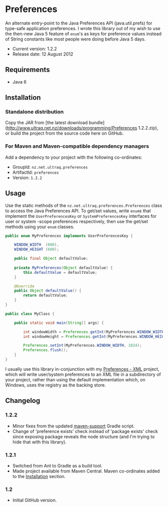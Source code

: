 
Preferences
===========

An alternate entry-point to the Java Preferences API (java.util.prefs) for
type-safe application preferences.  I wrote this library out of my wish to use
the then-new Java 5 feature of `enum`'s as keys for preference values instead of
String constants like most people were doing before Java 5 days.

 - Current version: 1.2.2
 - Release date: 12 August 2012


Requirements
------------

 - Java 6


Installation
------------

### Standalone distribution
Copy the JAR from [the latest download bundle](http://www.ultraq.net.nz/downloads/programming/Preferences 1.2.2.zip),
or build the project from the source code here on GitHub.

### For Maven and Maven-compatible dependency managers
Add a dependency to your project with the following co-ordinates:

 - GroupId: `nz.net.ultraq.preferences`
 - ArtifactId: `preferences`
 - Version: `1.2.2`


Usage
-----

Use the static methods of the `nz.net.ultraq.preferences.Preferences` class to
access the Java Preferences API. To get/set values, write `enum`s that implement
the `UserPreferencesKey` or `SystemPreferencesKey` interfaces for user or system
-scope preferences respectively, then use the get/set methods using your `enum`
classes.

```java
public enum MyPreferences implements UserPreferencesKey {

	WINDOW_WIDTH  (800),
	WINDOW_HEIGHT (600);

	public final Object defaultValue;
	
	private MyPreferences(Object defaultValue) {
		this.defaultValue = defaultValue;
	}

	@Override
	public Object defaultValue() {
		return defaultValue;
	}
}

public class MyClass {

	public static void main(String[] args) {

		int windowWidth = Preferences.getInt(MyPreferences.WINDOW_WIDTH);
		int windowHeight = Preferences.getInt(MyPreferences.WINDOW_HEIGHT);

		Preferences.setInt(MyPreferences.WINDOW_WIDTH, 1024);
		Preferences.flush();
	}
}
```

I usually use this library in-conjunction with my [Preferences - XML](https://github.com/ultraq/preferences-xml)
project, which will write user/system preferences to an XML file in a
subdirectory of your project, rather than using the default implementation
which, on Windows, uses the registry as the backing store.


Changelog
---------

### 1.2.2
 - Minor fixes from the updated [maven-support](https://github.com/ultraq/gradle-support)
   Gradle script.
 - Change of 'preference exists' check instead of 'package exists' check since
   exposing package reveals the node structure (and I'm trying to hide that with
   this library).

### 1.2.1
 - Switched from Ant to Gradle as a build tool.
 - Made project available from Maven Central.  Maven co-ordinates added to the
   [Installation](#installation) section.

### 1.2
 - Initial GitHub version.


